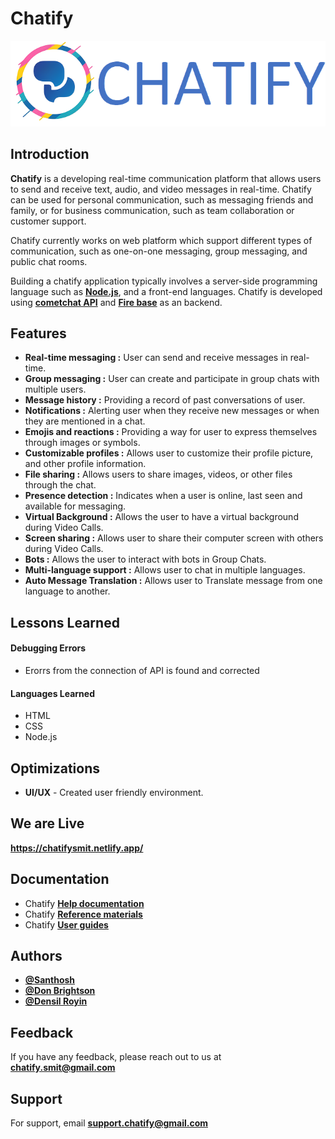 
# **Chatify**
<p align="center">
  <a  href="https://chatifysmit.netlify.app/">
  <img src="https://github.com/chatify-SMIT/Chatify/blob/santhosh/img/readmechatify.png?raw=true" alt="Chatify">
  </a>
</p>

## Introduction
**Chatify** is a developing real-time communication platform that allows users to send and receive text, audio, and video messages in real-time. Chatify can be used for personal communication, such as messaging friends and family, or for business communication, such as team collaboration or customer support.

Chatify currently works on web platform which support different types of communication, such as one-on-one messaging, group messaging, and public chat rooms.

Building a chatify application typically involves a server-side programming language such as [**Node.js**](https://nodejs.org/en/), and a front-end languages. Chatify is developed using [**cometchat API**](https://www.cometchat.com/) and [**Fire base**](https://firebase.google.com/) as an backend.
## Features

- **Real-time messaging :** User can send and receive messages in real-time.
- **Group messaging :** User can create and participate in group chats with multiple users.
- **Message history :** Providing a record of past conversations of user.
- **Notifications :** Alerting user when they receive new messages or when they are mentioned in a chat.
- **Emojis and reactions :** Providing a way for user to express themselves through images or symbols.
- **Customizable profiles :** Allows user to customize their profile picture, and other profile information.
- **File sharing :** Allows users to share images, videos, or other files through the chat.
- **Presence detection :** Indicates when a user is online, last seen and available for messaging.
- **Virtual Background :** Allows the user to have a virtual background during Video Calls.
- **Screen sharing :** Allows user to share their computer screen with others during Video Calls.
- **Bots :** Allows the user to interact with bots in Group Chats.
- **Multi-language support :** Allows user to chat in multiple languages.
- **Auto Message Translation :** Allows user to Translate message from one language to another.

## Lessons Learned

#### Debugging Errors
- Erorrs from the connection of API is found and corrected

#### Languages Learned
- HTML
- CSS
- Node.js



## Optimizations

- **UI/UX** - Created user friendly environment.


## We are Live

**https://chatifysmit.netlify.app/**


## Documentation 
- Chatify [**Help documentation**](#) 
- Chatify [**Reference materials**](#) 
- Chatify [**User guides**](#) 
## Authors

- [**@Santhosh**](https://github.com/orgs/chatify-SMIT/people/santhoshparthiban2002)
- [**@Don Brightson**](https://github.com/orgs/chatify-SMIT/people/Dbrightson)
- [**@Densil Royin**](https://github.com/orgs/chatify-SMIT/people/Densil0223)


## Feedback

If you have any feedback, please reach out to us at [**chatify.smit@gmail.com**](https://mail.google.com/mail/?view=cm&to=chatify.smit@gmail.com)


## Support

For support, email [**support.chatify@gmail.com**](https://mail.google.com/mail/?view=cm&to=support.chatify@gmail.com)

